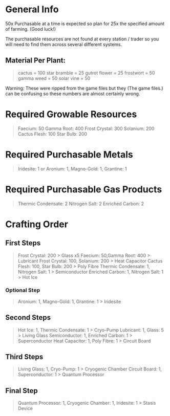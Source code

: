# General Info

50x Purchasable at a time is expected so plan for 25x the specified amount of farming. (Good luck!)

The purchasable resources are not found at every station / trader 
so you will need to find them across several different systems.

## Material Per Plant: 
> cactus = 100
> star bramble = 25
> gutrot flower = 25
> frostwort = 50
> gamma weed = 50
> solar vine = 50

Warning: These were ripped from the game files but they (The game files.) can be confusing so these numbers are almost certainly wrong.

# Required Growable Resources
> Faecium: 50
> Gamma Root: 400
> Frost Crystal: 300
> Solanium: 200
> Cactus Flesh: 100
> Star Bulb: 200

# Required Purchasable Metals

> Iridesite: 1
> or
> Aronium: 1,
> Magno-Gold: 1,
> Grantine: 1

# Required Purchasable Gas Products

> Thermic Condensate: 2
> Nitrogen Salt: 2
> Enriched Carbon: 2

# Crafting Order

## First Steps
> Frost Crystal: 200                      > Glass x5
> Faecium: 50,Gamma Root: 400             > Lubricant
> Frost Crystal: 100, Solanium: 200       > Heat Capacitor
> Cactus Flesh: 100, Star Bulb: 200       > Poly Fibre
> Thermic Condensate: 1, Nitrogen Salt: 1 > Semiconductor
> Enriched Carbon: 1, Nitrogen Salt: 1    > Hot Ice

### Optional Step                

> Aronium: 1, Magno-Gold: 1, Grantine: 1  > Iridesite

## Second Steps                

> Hot Ice: 1, Thermic Condensate: 1    > Cryo-Pump
> Lubricant: 1, Glass: 5               > Living Glass
> Semiconductor: 1, Enriched Carbon: 1 > Superconductor
> Heat Capacitor: 1, Poly Fibre: 1     > Circuit Board

## Third Steps                 

> Living Glass: 1, Cryo-Pump: 1       > Cryogenic Chamber
> Circuit Board: 1, Superconductor: 1 > Quantum Processor

## Final Step

> Quantum Processor: 1, Cryogenic Chamber: 1, Iridesite: 1 > Stasis Device